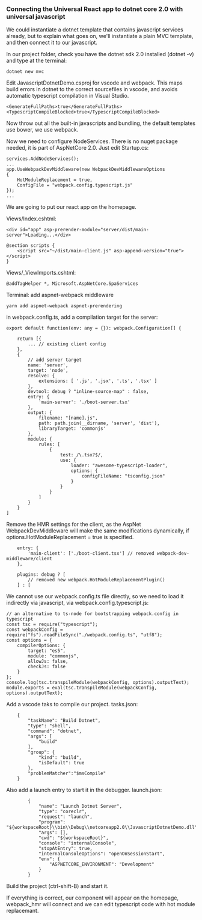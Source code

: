 ### Connecting the Universal React app to dotnet core 2.0 with universal javascript

We could instantiate a dotnet template that contains javascript services already, but to explain what goes on, we'll instantiate a plain MVC template, and then connect it to our javascript.

In our project folder, check you have the dotnet sdk 2.0 installed (dotnet -v) and type at the terminal:

    dotnet new mvc

Edit JavascriptDotnetDemo.csproj for vscode and webpack. This maps build errors in dotnet to the correct sourcefiles in vscode, and avoids automatic typescript compilation in Visual Studio.

    <GenerateFullPaths>true</GenerateFullPaths>
    <TypescriptCompileBlocked>true</TypescriptCompileBlocked>

Now throw out all the built-in javascripts and bundling, the default templates use bower, we use webpack. 

Now we need to configure NodeServices. There is no nuget package needed, it is part of AspNetCore 2.0. Just edit Startup.cs:

    services.AddNodeServices();
    ...
    app.UseWebpackDevMiddleware(new WebpackDevMiddlewareOptions
    {
        HotModuleReplacement = true,
        ConfigFile = "webpack.config.typescript.js"
    });
    ...

We are going to put our react app on the homepage.

Views/Index.cshtml:

    <div id="app" asp-prerender-module="server/dist/main-server">Loading...</div>

    @section scripts {
        <script src="~/dist/main-client.js" asp-append-version="true"></script>
    }

Views/_ViewImports.cshtml:

    @addTagHelper *, Microsoft.AspNetCore.SpaServices


Terminal: add aspnet-webpack middleware

    yarn add aspnet-webpack aspnet-prerendering


in webpack.config.ts, add a compilation target for the server:

    export default function(env: any = {}): webpack.Configuration[] {

        return [{
            ... // existing client config
        },
        {
            // add server target
            name: 'server',
            target: 'node',
            resolve: { 
                extensions: [ '.js', '.jsx', '.ts', '.tsx' ]
            },
            devtool: debug ? "inline-source-map" : false,
            entry: {
                'main-server': './boot-server.tsx'
            },
            output: {
                filename: "[name].js",
                path: path.join(__dirname, 'server', 'dist'),
                libraryTarget: 'commonjs'
            },
            module: {
                rules: [
                    {
                        test: /\.tsx?$/,
                        use: {
                            loader: "awesome-typescript-loader",
                            options: {
                                configFileName: "tsconfig.json"
                            }
                        }
                    }
                ]
            }
        }
    ]

Remove the HMR settings for the client, as the AspNet WebpackDevMiddleware will make the same modifications dynamically, if options.HotModuleReplacement = true is specified.

        entry: {
            'main-client': ['./boot-client.tsx'] // removed webpack-dev-middleware/client
        },

        plugins: debug ? [
            // removed new webpack.HotModuleReplacementPlugin()
        ] : [


We cannot use our webpack.config.ts file directly, so we need to load it indirectly via javascript, via webpack.config.typescript.js:

    // an alternative to ts-node for bootstrapping webpack.config in typescript
    const tsc = require("typescript");
    const webpackConfig = require("fs").readFileSync("./webpack.config.ts", "utf8");
    const options = {
        compilerOptions: {
            target: "es5",
            module: "commonjs",
            allowJs: false,
            checkJs: false
        }
    };
    console.log(tsc.transpileModule(webpackConfig, options).outputText);
    module.exports = eval(tsc.transpileModule(webpackConfig, options).outputText);

Add a vscode taks to compile our project.
tasks.json:

        {
            "taskName": "Build Dotnet",
            "type": "shell",
            "command": "dotnet",
            "args": [
                "build"
            ],
            "group": {
                "kind": "build",
                "isDefault": true
            },
            "problemMatcher":"$msCompile"
        }


Also add a launch entry to start it in the debugger.
launch.json:

            {
                "name": "Launch Dotnet Server",
                "type": "coreclr",
                "request": "launch",
                "program": "${workspaceRoot}\\bin\\Debug\\netcoreapp2.0\\JavascriptDotnetDemo.dll",
                "args": [],
                "cwd": "${workspaceRoot}",
                "console": "internalConsole",
                "stopAtEntry": true,
                "internalConsoleOptions": "openOnSessionStart",
                "env": {
                    "ASPNETCORE_ENVIRONMENT": "Development"
                }
            }           

Build the project (ctrl-shift-B) and start it.

If everything is correct, our component will appear on the homepage, webpack_hmr will connect and we can edit typescript code with hot module replacemant.
